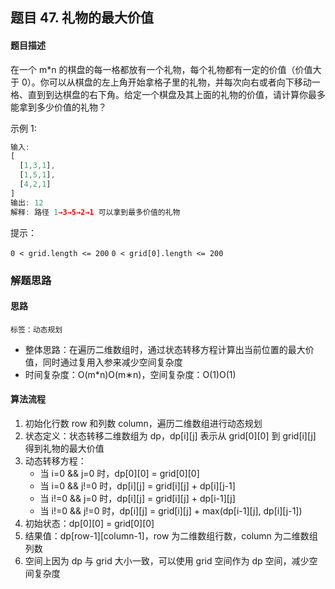 ## 题目 47. 礼物的最大价值
#### 题目描述
在一个 m*n 的棋盘的每一格都放有一个礼物，每个礼物都有一定的价值（价值大于 0）。你可以从棋盘的左上角开始拿格子里的礼物，并每次向右或者向下移动一格、直到到达棋盘的右下角。给定一个棋盘及其上面的礼物的价值，请计算你最多能拿到多少价值的礼物？

示例 1:

``` js
输入:
[
  [1,3,1],
  [1,5,1],
  [4,2,1]
]
输出: 12
解释: 路径 1→3→5→2→1 可以拿到最多价值的礼物
```
提示：

`0 < grid.length <= 200`
`0 < grid[0].length <= 200`
### 解题思路
#### 思路
`标签：动态规划`
- 整体思路：在遍历二维数组时，通过状态转移方程计算出当前位置的最大价值，同时通过复用入参来减少空间复杂度
- 时间复杂度：O(m*n)O(m∗n)，空间复杂度：O(1)O(1)
#### 算法流程
1. 初始化行数 row 和列数 column，遍历二维数组进行动态规划
2. 状态定义：状态转移二维数组为 dp，dp[i][j] 表示从 grid[0][0] 到 grid[i][j] 得到礼物的最大价值
3. 动态转移方程：
   - 当 i=0 && j=0 时，dp[0][0] = grid[0][0]
   - 当 i=0 && j!=0 时，dp[i][j] = grid[i][j] + dp[i][j-1]
   - 当 i!=0 && j=0 时，dp[i][j] = grid[i][j] + dp[i-1][j]
   - 当 i!=0 && j!=0 时，dp[i][j] = grid[i][j] + max(dp[i-1][j], dp[i][j-1])
4. 初始状态：dp[0][0] = grid[0][0]
5. 结果值：dp[row-1][column-1]，row 为二维数组行数，column 为二维数组列数
6. 空间上因为 dp 与 grid 大小一致，可以使用 grid 空间作为 dp 空间，减少空间复杂度
